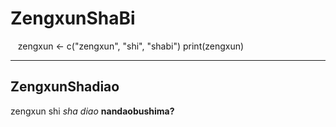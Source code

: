# ZengxunShaBi
    zengxun <- c("zengxun", "shi", "shabi")
    print(zengxun)
***
## ZengxunShadiao
zengxun shi *sha diao*
**nandaobushima?**


